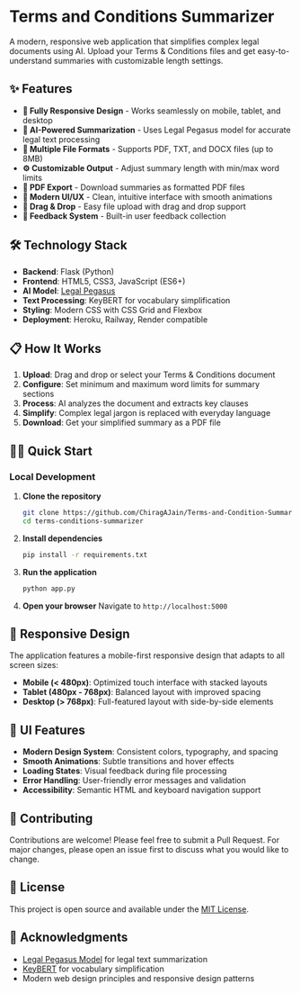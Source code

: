 # Terms and Conditions Summarizer

A modern, responsive web application that simplifies complex legal documents using AI. Upload your Terms & Conditions files and get easy-to-understand summaries with customizable length settings.

## ✨ Features

- **📱 Fully Responsive Design** - Works seamlessly on mobile, tablet, and desktop
- **🤖 AI-Powered Summarization** - Uses Legal Pegasus model for accurate legal text processing
- **📄 Multiple File Formats** - Supports PDF, TXT, and DOCX files (up to 8MB)
- **⚙️ Customizable Output** - Adjust summary length with min/max word limits
- **💾 PDF Export** - Download summaries as formatted PDF files
- **🎨 Modern UI/UX** - Clean, intuitive interface with smooth animations
- **📱 Drag & Drop** - Easy file upload with drag and drop support
- **💬 Feedback System** - Built-in user feedback collection

## 🛠️ Technology Stack

- **Backend**: Flask (Python)
- **Frontend**: HTML5, CSS3, JavaScript (ES6+)
- **AI Model**: [Legal Pegasus](https://huggingface.co/nsi319/legal-pegasus)
- **Text Processing**: KeyBERT for vocabulary simplification
- **Styling**: Modern CSS with CSS Grid and Flexbox
- **Deployment**: Heroku, Railway, Render compatible

## 📋 How It Works

1. **Upload**: Drag and drop or select your Terms & Conditions document
2. **Configure**: Set minimum and maximum word limits for summary sections
3. **Process**: AI analyzes the document and extracts key clauses
4. **Simplify**: Complex legal jargon is replaced with everyday language
5. **Download**: Get your simplified summary as a PDF file

## 🏃‍♂️ Quick Start

### Local Development

1. **Clone the repository**
   ```bash
   git clone https://github.com/ChiragAJain/Terms-and-Condition-Summariser-using-NLP
   cd terms-conditions-summarizer
   ```

2. **Install dependencies**
   ```bash
   pip install -r requirements.txt
   ```

3. **Run the application**
   ```bash
   python app.py
   ```

4. **Open your browser**
   Navigate to `http://localhost:5000`


## 📱 Responsive Design

The application features a mobile-first responsive design that adapts to all screen sizes:

- **Mobile (< 480px)**: Optimized touch interface with stacked layouts
- **Tablet (480px - 768px)**: Balanced layout with improved spacing
- **Desktop (> 768px)**: Full-featured layout with side-by-side elements

## 🎨 UI Features

- **Modern Design System**: Consistent colors, typography, and spacing
- **Smooth Animations**: Subtle transitions and hover effects
- **Loading States**: Visual feedback during file processing
- **Error Handling**: User-friendly error messages and validation
- **Accessibility**: Semantic HTML and keyboard navigation support

## 🤝 Contributing

Contributions are welcome! Please feel free to submit a Pull Request. For major changes, please open an issue first to discuss what you would like to change.

## 📄 License

This project is open source and available under the [MIT License](LICENSE).

## 🙏 Acknowledgments

- [Legal Pegasus Model](https://huggingface.co/nsi319/legal-pegasus) for legal text summarization
- [KeyBERT](https://pypi.org/project/keybert/) for vocabulary simplification
- Modern web design principles and responsive design patterns

